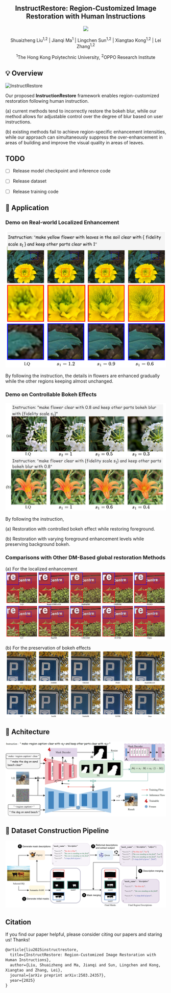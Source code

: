 
<div align="center">
<h2>InstructRestore: Region-Customized Image Restoration with Human Instructions</h2>

<a href='http://arxiv.org/abs/2503.24357'><img src='https://img.shields.io/badge/Paper-Arxiv-red'></a>


Shuaizheng Liu<sup>1,2</sup>
| Jianqi Ma<sup>1</sup> | 
Lingchen Sun<sup>1,2</sup> | 
Xiangtao Kong<sup>1,2</sup> | 
Lei Zhang<sup>1,2</sup>

<sup>1</sup>The Hong Kong Polytechnic University, <sup>2</sup>OPPO Research Institute
</div>

##  💡  Overview

![InstructRestore](figs/teasers1.png)

Our proposed **InstructionRestore** framework enables region-customized restoration following human instruction. 

(a) current methods tend to incorrectly restore the bokeh blur, while our method allows for adjustable control over the degree of blur based on user instructions. 

(b) existing methods fail to achieve region-specific enhancement intensities, while our approach can simultaneously suppress the over-enhancement in areas of building and improve the visual quality in areas of leaves.

## TODO
- [ ] Release model checkpoint and inference code
- [ ] Release dataset
- [ ] Release training code


##  🎨 Application
### Demo on Real-world Localized Enhancement
<img src="figs/localized_enhancement.png" alt="InstructRestore" width="600">

By following the instruction, the details in flowers are enhanced gradually while the other regions keeping almost unchanged.
### Demo on Controllable Bokeh Effects 
<img src="figs/controllable_bokeh.png" alt="InstructRestore" width="600">

By following the instruction, 

(a) Restoration with controlled bokeh effect while restoring foreground. 

(b) Restoration with varying foreground enhancement levels while preserving background bokeh.


### Comparisons with Other DM-Based global restoration Methods
(a) For the localized enhancement
![InstructRestore](figs/local_compare.png)

(b) For the preservation of bokeh effects
![InstructRestore](figs/bokeh_compare.png)

##  🍭 Achitecture
![InstructRestore](figs/architecture.png)

## 🌱  Dataset Construction Pipeline
![InstructRestore](figs/Dataset_construction.png)

## Citation
If you find our paper helpful, please consider citing our papers and staring us! Thanks!
```
@article{liu2025instructrestore,
  title={InstructRestore: Region-Customized Image Restoration with Human Instructions},
  author={Liu, Shuaizheng and Ma, Jianqi and Sun, Lingchen and Kong, Xiangtao and Zhang, Lei},
  journal={arXiv preprint arXiv:2503.24357},
  year={2025}
}
```





